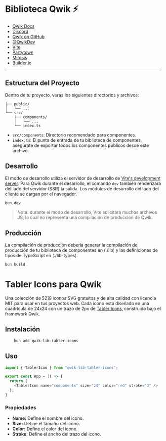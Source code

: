 # Biblioteca Qwik ⚡️

- [Qwik Docs](https://qwik.builder.io/)
- [Discord](https://qwik.builder.io/chat)
- [Qwik on GitHub](https://github.com/BuilderIO/qwik)
- [@QwikDev](https://twitter.com/QwikDev)
- [Vite](https://vitejs.dev/)
- [Partytown](https://partytown.builder.io/)
- [Mitosis](https://github.com/BuilderIO/mitosis)
- [Builder.io](https://www.builder.io/)

---

## Estructura del Proyecto

Dentro de tu proyecto, verás los siguientes directorios y archivos:

```
├── public/
│   └── ...
└── src/
    ├── components/
    │   └── ...
    └── index.ts
```

- `src/components`: Directorio recomendado para componentes.
- `index.ts`: El punto de entrada de tu biblioteca de componentes, asegúrate de exportar todos los componentes públicos desde este archivo.

## Desarrollo

El modo de desarrollo utiliza el servidor de desarrollo de [Vite's development server](https://vitejs.dev/). Para Qwik durante el desarrollo, el comando `dev` también renderizará del lado del servidor (SSR) la salida. Los módulos de desarrollo del lado del cliente se cargan por el navegador.

```bash
bun dev
```

> Nota: durante el modo de desarrollo, Vite solicitará muchos archivos JS, lo cual no representa una compilación de producción de Qwik.

## Producción

La compilación de producción debería generar la compilación de producción de tu biblioteca de componentes en (./lib) y las definiciones de tipos de TypeScript en (./lib-types).

```bash
bun build
```

# Tabler Icons para Qwik

Una colección de 5219 iconos SVG gratuitos y de alta calidad con licencia MIT para usar en tus proyectos web. Cada icono está diseñado en una cuadrícula de 24x24 con un trazo de 2px de [Tabler Icons](https://tablericons.com/), construido bajo el framework Qwik.

## Instalación

```bash
    bun add qwik-lib-tabler-icons
```

## Uso

```typescript
import { TablerIcon } from "qwik-lib-tabler-icons";

export const App = () => {
  return (
    <TablerIcon name="components" size="24" color="red" stroke="3" />
  );
}
```

### Propiedades

- **Name:** Define el nombre del icono.
- **Size:** Define el tamaño del icono.
- **Color:** Define el color del icono.
- **Stroke:** Define el ancho del trazo del icono.
